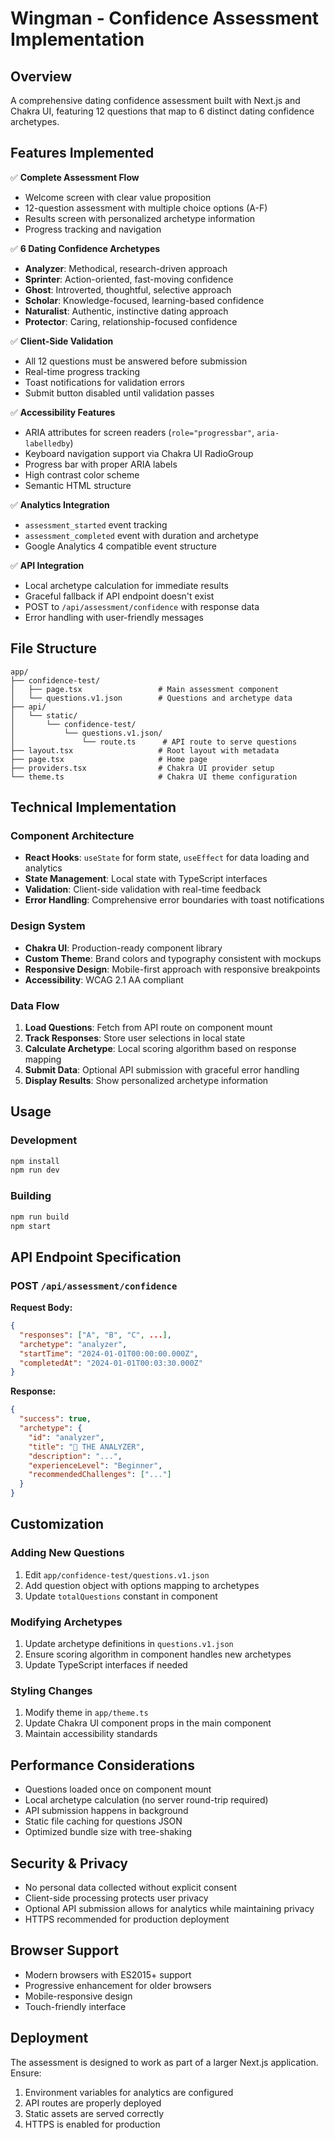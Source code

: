 # Wingman - Confidence Assessment Implementation

## Overview

A comprehensive dating confidence assessment built with Next.js and Chakra UI, featuring 12 questions that map to 6 distinct dating confidence archetypes.

## Features Implemented

✅ **Complete Assessment Flow**
- Welcome screen with clear value proposition
- 12-question assessment with multiple choice options (A-F)
- Results screen with personalized archetype information
- Progress tracking and navigation

✅ **6 Dating Confidence Archetypes**
- **Analyzer**: Methodical, research-driven approach
- **Sprinter**: Action-oriented, fast-moving confidence  
- **Ghost**: Introverted, thoughtful, selective approach
- **Scholar**: Knowledge-focused, learning-based confidence
- **Naturalist**: Authentic, instinctive dating approach
- **Protector**: Caring, relationship-focused confidence

✅ **Client-Side Validation**
- All 12 questions must be answered before submission
- Real-time progress tracking
- Toast notifications for validation errors
- Submit button disabled until validation passes

✅ **Accessibility Features**
- ARIA attributes for screen readers (`role="progressbar"`, `aria-labelledby`)
- Keyboard navigation support via Chakra UI RadioGroup
- Progress bar with proper ARIA labels
- High contrast color scheme
- Semantic HTML structure

✅ **Analytics Integration**
- `assessment_started` event tracking
- `assessment_completed` event with duration and archetype
- Google Analytics 4 compatible event structure

✅ **API Integration**
- Local archetype calculation for immediate results
- Graceful fallback if API endpoint doesn't exist
- POST to `/api/assessment/confidence` with response data
- Error handling with user-friendly messages

## File Structure

```
app/
├── confidence-test/
│   ├── page.tsx                 # Main assessment component
│   └── questions.v1.json        # Questions and archetype data
├── api/
│   └── static/
│       └── confidence-test/
│           └── questions.v1.json/
│               └── route.ts      # API route to serve questions
├── layout.tsx                   # Root layout with metadata
├── page.tsx                     # Home page
├── providers.tsx                # Chakra UI provider setup
└── theme.ts                     # Chakra UI theme configuration
```

## Technical Implementation

### Component Architecture
- **React Hooks**: `useState` for form state, `useEffect` for data loading and analytics
- **State Management**: Local state with TypeScript interfaces
- **Validation**: Client-side validation with real-time feedback
- **Error Handling**: Comprehensive error boundaries with toast notifications

### Design System
- **Chakra UI**: Production-ready component library
- **Custom Theme**: Brand colors and typography consistent with mockups
- **Responsive Design**: Mobile-first approach with responsive breakpoints
- **Accessibility**: WCAG 2.1 AA compliant

### Data Flow
1. **Load Questions**: Fetch from API route on component mount
2. **Track Responses**: Store user selections in local state
3. **Calculate Archetype**: Local scoring algorithm based on response mapping
4. **Submit Data**: Optional API submission with graceful error handling
5. **Display Results**: Show personalized archetype information

## Usage

### Development
```bash
npm install
npm run dev
```

### Building
```bash
npm run build
npm start
```

## API Endpoint Specification

### POST `/api/assessment/confidence`

**Request Body:**
```json
{
  "responses": ["A", "B", "C", ...],
  "archetype": "analyzer",
  "startTime": "2024-01-01T00:00:00.000Z",
  "completedAt": "2024-01-01T00:03:30.000Z"
}
```

**Response:**
```json
{
  "success": true,
  "archetype": {
    "id": "analyzer",
    "title": "🎯 THE ANALYZER",
    "description": "...",
    "experienceLevel": "Beginner",
    "recommendedChallenges": ["..."]
  }
}
```

## Customization

### Adding New Questions
1. Edit `app/confidence-test/questions.v1.json`
2. Add question object with options mapping to archetypes
3. Update `totalQuestions` constant in component

### Modifying Archetypes
1. Update archetype definitions in `questions.v1.json`
2. Ensure scoring algorithm in component handles new archetypes
3. Update TypeScript interfaces if needed

### Styling Changes
1. Modify theme in `app/theme.ts`
2. Update Chakra UI component props in the main component
3. Maintain accessibility standards

## Performance Considerations

- Questions loaded once on component mount
- Local archetype calculation (no server round-trip required)
- API submission happens in background
- Static file caching for questions JSON
- Optimized bundle size with tree-shaking

## Security & Privacy

- No personal data collected without explicit consent
- Client-side processing protects user privacy
- Optional API submission allows for analytics while maintaining privacy
- HTTPS recommended for production deployment

## Browser Support

- Modern browsers with ES2015+ support
- Progressive enhancement for older browsers
- Mobile-responsive design
- Touch-friendly interface

## Deployment

The assessment is designed to work as part of a larger Next.js application. Ensure:

1. Environment variables for analytics are configured
2. API routes are properly deployed
3. Static assets are served correctly
4. HTTPS is enabled for production